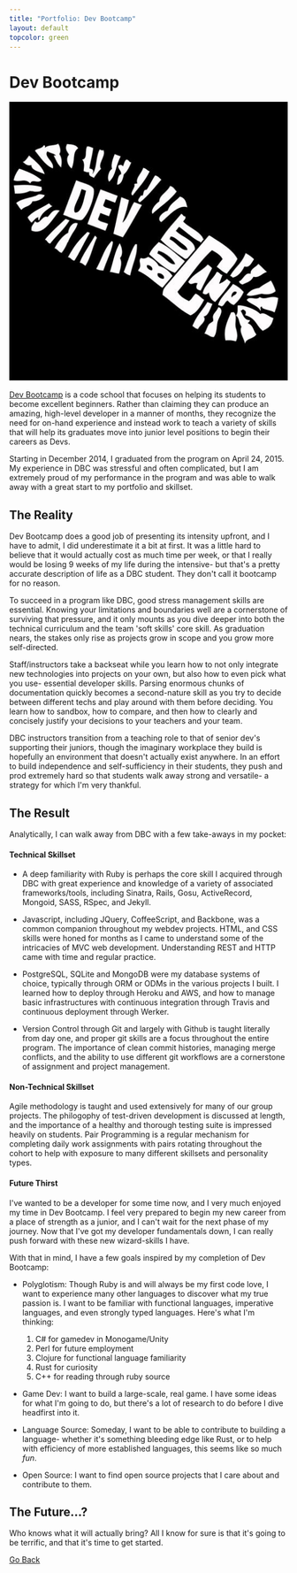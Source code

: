 ```yaml
---
title: "Portfolio: Dev Bootcamp"
layout: default
topcolor: green
---
```


# Dev Bootcamp

![Dev Bootcamp logo](/img/dev-bootcamp.jpg)

[Dev Bootcamp](http://devbootcamp.com/) is a code school that focuses on helping its students to become excellent beginners. Rather than claiming they can produce an amazing, high-level developer in a manner of months, they recognize the need for on-hand experience and instead work to teach a variety of skills that will help its graduates move into junior level positions to begin their careers as Devs.

Starting in December 2014, I graduated from the program on April 24, 2015. My experience in DBC was stressful and often complicated, but I am extremely proud of my performance in the program and was able to walk away with a great start to my portfolio and skillset. 

## The Reality

Dev Bootcamp does a good job of presenting its intensity upfront, and I have to admit, I did underestimate it a bit at first. It was a little hard to believe that it would actually cost as much time per week, or that I really would be losing 9 weeks of my life during the intensive- but that's a pretty accurate description of life as a DBC student. They don't call it bootcamp for no reason.

To succeed in a program like DBC, good stress management skills are essential. Knowing your limitations and boundaries well are a cornerstone of surviving that pressure, and it only mounts as you dive deeper into both the technical curriculum and the team 'soft skills' core skill. As graduation nears, the stakes only rise as projects grow in scope and you grow more self-directed. 

Staff/instructors take a backseat while you learn how to not only integrate new technologies into projects on your own, but also how to even pick what you use- essential developer skills. Parsing enormous chunks of documentation quickly becomes a second-nature skill as you try to decide between different techs and play around with them before deciding. You learn how to sandbox, how to compare, and then how to clearly and concisely justify your decisions to your teachers and your team.

DBC instructors transition from a teaching role to that of senior dev's supporting their juniors, though the imaginary workplace they build is hopefully an environment that doesn't actually exist anywhere. In an effort to build independence and self-sufficiency in their students, they push and prod extremely hard so that students walk away strong and versatile- a strategy for which I'm very thankful.

## The Result

Analytically, I can walk away from DBC with a few take-aways in my pocket:

#### Technical Skillset
  
* A deep familiarity with Ruby is perhaps the core skill I acquired through DBC with great experience and knowledge of a variety of associated frameworks/tools, including Sinatra, Rails, Gosu, ActiveRecord, Mongoid, SASS, RSpec, and Jekyll.

* Javascript, including JQuery, CoffeeScript, and Backbone, was a common companion throughout my webdev projects. HTML, and CSS skills were honed for months as I came to understand some of the intricacies of MVC web development. Understanding REST and HTTP came with time and regular practice.

* PostgreSQL, SQLite and MongoDB were my database systems of choice, typically through ORM or ODMs in the various projects I built. I learned how to deploy through Heroku and AWS, and how to manage basic infrastructures with continuous integration through Travis and continuous deployment through Werker. 

* Version Control through Git and largely with Github is taught literally from day one, and proper git skills are a focus throughout the entire program. The importance of clean commit histories, managing merge conflicts, and the ability to use different git workflows are a cornerstone of assignment and project management.

#### Non-Technical Skillset
  
Agile methodology is taught and used extensively for many of our group projects. The philogophy of test-driven development is discussed at length, and the importance of a healthy and thorough testing suite is impressed heavily on students. Pair Programming is a regular mechanism for completing daily work assignments with pairs rotating throughout the cohort to help with exposure to many different skillsets and personality types.

#### Future Thirst

I've wanted to be a developer for some time now, and I very much enjoyed my time in Dev Bootcamp. I feel very prepared to begin my new career from a place of strength as a junior, and I can't wait for the next phase of my journey. Now that I've got my developer fundamentals down, I can really push forward with these new wizard-skills I have.

With that in mind, I have a few goals inspired by my completion of Dev Bootcamp:

* Polyglotism: Though Ruby is and will always be my first code love, I want to experience many other languages to discover what my true passion is. I want to be familiar with functional languages, imperative languages, and even strongly typed languages. Here's what I'm thinking:
  1. C# for gamedev in Monogame/Unity
  2. Perl for future employment
  3. Clojure for functional language familiarity
  4. Rust for curiosity
  5. C++ for reading through ruby source

* Game Dev: I want to build a large-scale, real game. I have some ideas for what I'm going to do, but there's a lot of research to do before I dive headfirst into it. 

* Language Source: Someday, I want to be able to contribute to building a language- whether it's something bleeding edge like Rust, or to help with efficiency of more established languages, this seems like so much *fun*.

* Open Source: I want to find open source projects that I care about and contribute to them.

## The Future...?

Who knows what it will actually bring? All I know for sure is that it's going to be terrific, and that it's time to get started.

[Go Back](/portfolio/)